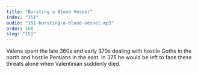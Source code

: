 ```yaml
---
title: "Bursting a Blood Vessel"
index: "151"
audio: "151-bursting-a-blood-vessel.mp3"
order: 160
slug: "151"
---
```


Valens spent the late 360s and early 370s dealing with hostile Goths in the north and hostile Persians in the east. In 375 he would be left to face these threats alone when Valentinian suddenly died.


